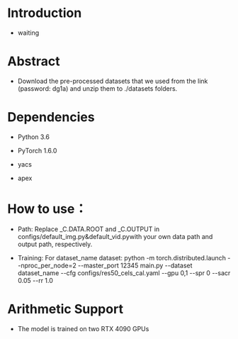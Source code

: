 # Introduction

- waiting

# Abstract

- Download the pre-processed datasets that we used from the link (password: dg1a) and unzip them to ./datasets folders.


# Dependencies

- Python 3.6

- PyTorch 1.6.0

- yacs

- apex

# How to use：
- Path: Replace _C.DATA.ROOT and _C.OUTPUT in configs/default_img.py&default_vid.pywith your own data path and output path, respectively.

- Training: For dataset_name dataset: python -m torch.distributed.launch --nproc_per_node=2 --master_port 12345 main.py --dataset dataset_name --cfg configs/res50_cels_cal.yaml --gpu 0,1 --spr 0 --sacr 0.05 --rr 1.0



# Arithmetic Support

- The model is trained on two RTX 4090 GPUs

